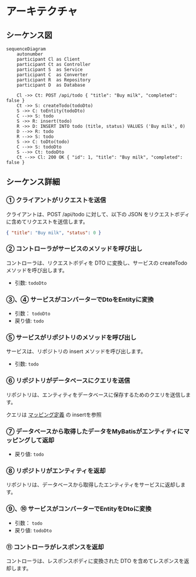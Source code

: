# アーキテクチャ

## シーケンス図

```mermaid
sequenceDiagram
    autonumber
    participant Cl as Client
    participant Ct as Controller
    participant S  as Service
    participant C  as Converter
    participant R  as Repository
    participant D  as Database
    
    Cl ->> Ct: POST /api/todo { "title": "Buy milk", "completed": false }
    Ct ->> S: createTodo(todoDto)
    S ->> C: toEntity(todoDto)
    C -->> S: todo
    S ->> R: insert(todo)
    R ->> D: INSERT INTO todo (title, status) VALUES ('Buy milk', 0)
    D -->> R: todo
    R -->> S: todo
    S ->> C: toDto(todo)
    C -->> S: todoDto
    S -->> Ct: todoDto
    Ct -->> Cl: 200 OK { "id": 1, "title": "Buy milk", "completed": false }
```

## シーケンス詳細

### ① クライアントがリクエストを送信

クライアントは、POST /api/todo に対して、以下の JSON をリクエストボディに含めてリクエストを送信します。

```json
{ "title": "Buy milk", "status": 0 }
```

### ② コントローラがサービスのメソッドを呼び出し

コントローラは、リクエストボディを DTO に変換し、サービスの createTodo メソッドを呼び出します。

- 引数: `todoDto`


### ③、④ サービスがコンバーターでDtoをEntityに変換

- 引数： `todoDto`
- 戻り値: `todo`

### ⑤ サービスがリポジトリのメソッドを呼び出し

サービスは、リポジトリの insert メソッドを呼び出します。

- 引数: `todo`

### ⑥ リポジトリがデータベースにクエリを送信

リポジトリは、エンティティをデータベースに保存するためのクエリを送信します。

クエリは [マッピング定義](../src/main/resources/mapper/TodoMapper.xml) の insertを参照

### ⑦ データベースから取得したデータをMyBatisがエンティティにマッピングして返却

- 戻り値: `todo`

### ⑧ リポジトリがエンティティを返却

リポジトリは、データベースから取得したエンティティをサービスに返却します。

### ⑨、⑩ サービスがコンバーターでEntityをDtoに変換

- 引数： `todo`
- 戻り値: `todoDto`

### ⑪ コントローラがレスポンスを返却

コントローラは、レスポンスボディに変換された DTO を含めてレスポンスを返却します。